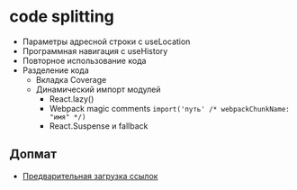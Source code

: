 # code splitting

- Параметры адресной строки c useLocation
- Программная навигация с useHistory
- Повторное использование кода
- Разделение кода
  - Вкладка Coverage
  - Динамический импорт модулей
    - React.lazy()
    - Webpack magic comments `import('путь' /* webpackChunkName: "имя" */)`
    - React.Suspense и fallback

## Допмат

- [Предварительная загрузка ссылок](https://web.dev/quicklink/)
